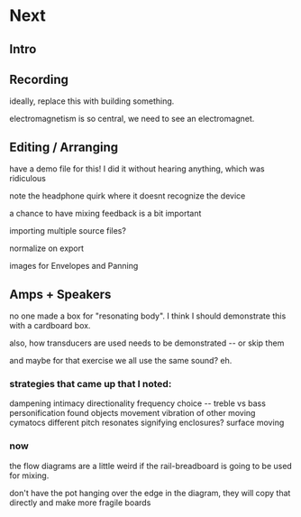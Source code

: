 # Next


## Intro



## Recording

ideally, replace this with building something.

electromagnetism is so central, we need to see an electromagnet.


## Editing / Arranging

have a demo file for this! I did it without hearing anything, which was ridiculous

note the headphone quirk where it doesnt recognize the device

a chance to have mixing feedback is a bit important

importing multiple source files?

normalize on export

images for Envelopes and Panning


## Amps + Speakers

no one made a box for "resonating body". I think I should demonstrate this with a cardboard box.

also, how transducers are used needs to be demonstrated -- or skip them

and maybe for that exercise we all use the same sound? eh.


### strategies that came up that I noted:
dampening
intimacy
directionality
frequency choice -- treble vs bass
personification
found objects 
movement
vibration of other moving
cymatocs 
different pitch resonates
signifying 
enclosures?
surface moving



### now

the flow diagrams are a little weird if the rail-breadboard is going to be used for mixing.

don't have the pot hanging over the edge in the diagram, they will copy that directly and make more fragile boards


